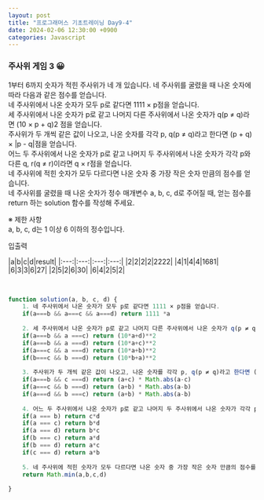 ```yaml
---
layout: post
title: "프로그래머스 기초트레이닝 Day9-4"
date: 2024-02-06 12:30:00 +0900
categories: Javascript
---
```


### 주사위 게임 3 😀

1부터 6까지 숫자가 적힌 주사위가 네 개 있습니다. 네 주사위를 굴렸을 때 나온 숫자에 따라 다음과 같은 점수를 얻습니다.<br>
네 주사위에서 나온 숫자가 모두 p로 같다면 1111 × p점을 얻습니다.<br>
세 주사위에서 나온 숫자가 p로 같고 나머지 다른 주사위에서 나온 숫자가 q(p ≠ q)라면 (10 × p + q)2 점을 얻습니다.<br>
주사위가 두 개씩 같은 값이 나오고, 나온 숫자를 각각 p, q(p ≠ q)라고 한다면 (p + q) × |p - q|점을 얻습니다.<br>
어느 두 주사위에서 나온 숫자가 p로 같고 나머지 두 주사위에서 나온 숫자가 각각 p와 다른 q, r(q ≠ r)이라면 q × r점을 얻습니다.<br>
네 주사위에 적힌 숫자가 모두 다르다면 나온 숫자 중 가장 작은 숫자 만큼의 점수를 얻습니다.<br>
네 주사위를 굴렸을 때 나온 숫자가 정수 매개변수 a, b, c, d로 주어질 때, 얻는 점수를 return 하는 solution 함수를 작성해 주세요.<br>

※ 제한 사항<br>
a, b, c, d는 1 이상 6 이하의 정수입니다.<br>

입출력 <br>

|a|b|c|d|result|
|:---:|:---:|:---:|:---:|
|2|2|2|2|2222|
|4|1|4|4|1681|
|6|3|3|6|27|
|2|5|2|6|30|
|6|4|2|5|2|

<br>

```javascript
function solution(a, b, c, d) {
    1. 네 주사위에서 나온 숫자가 모두 p로 같다면 1111 × p점을 얻습니다.
    if(a===b && a===c && a===d) return 1111 *a
    
    2. 세 주사위에서 나온 숫자가 p로 같고 나머지 다른 주사위에서 나온 숫자가 q(p ≠ q)라면 (10 × p + q)2 점을 얻습니다.
    if(a===b && a ===c) return (10*a+d)**2
    if(a===b && a ===d) return (10*a+c)**2
    if(a===c && a ===d) return (10*a+b)**2
    if(b===c && b ===d) return (10*b+a)**2
    
    3. 주사위가 두 개씩 같은 값이 나오고, 나온 숫자를 각각 p, q(p ≠ q)라고 한다면 (p + q) × |p - q|점을 얻습니다.
    if(a===b && c ===d) return (a+c) * Math.abs(a-c)
    if(a===c && b ===d) return (a+b) * Math.abs(a-b)
    if(a===d && b ===c) return (a+b) * Math.abs(a-b)
    
    4. 어느 두 주사위에서 나온 숫자가 p로 같고 나머지 두 주사위에서 나온 숫자가 각각 p와 다른 q, r(q ≠ r)이라면 q × r점을 얻습니다.
    if(a === b) return c*d
    if(a === c) return b*d
    if(a === d) return b*c
    if(b === c) return a*d
    if(b === d) return a*c
    if(c === d) return a*b
    
    5. 네 주사위에 적힌 숫자가 모두 다르다면 나온 숫자 중 가장 작은 숫자 만큼의 점수를 얻습니다.
    return Math.min(a,b,c,d)
    
}
```
